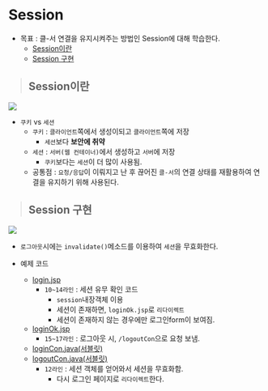 # Session

+ 목표 : 클-서 연결을 유지시켜주는 방법인 Session에 대해 학습한다.
    + [Session이란]()
    + [Session 구현]()

> ## Session이란

<img src="img1">

+ `쿠키` vs `세션`
    + `쿠키` : `클라이언트`쪽에서 생성이되고 `클라이언트`쪽에 저장
        + `세션`보다 **보안에 취약**
    + `세션` : `서버(웹 컨테이너)`에서 생성하고 `서버`에 저장
        + `쿠키`보다는 `세션`이 더 많이 사용됨.
    + 공통점 : `요청/응답`이 이뤄지고 난 후 끊어진 `클-서`의 연결 상태를 재활용하여 연결을 유지하기 위해 사용된다.

> ## Session 구현

<img src="img2">

+ `로그아웃`시에는 `invalidate()`메소드를 이용하여 `세션`을 무효화한다.

+ 예제 코드
    + [login.jsp]()
        + `10~14라인` : 세션 유무 확인 코드
            + `session`내장객체 이용
            + 세션이 존재하면, `loginOk.jsp`로 `리다이렉트`
            + 세션이 존재하지 않는 경우에만 로그인form이 보여짐.
    + [loginOk.jsp]()
        + `15~17라인` : 로그아웃 시, `/logoutCon`으로 요청 보냄.
    + [loginCon.java(서블릿)]()
    + [logoutCon.java(서블릿)]()
        + `12라인` : 세션 객체를 얻어와서 세션을 무효화함.
            + 다시 로그인 페이지로 `리다이렉트`한다.